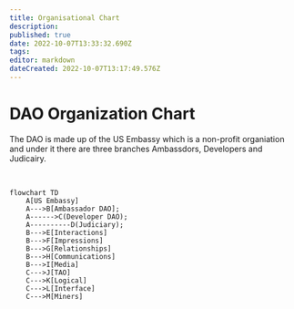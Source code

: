 ```yaml
---
title: Organisational Chart
description: 
published: true
date: 2022-10-07T13:33:32.690Z
tags: 
editor: markdown
dateCreated: 2022-10-07T13:17:49.576Z
---
```


# DAO Organization Chart
The DAO is made up of the US Embassy which is a non-profit organiation and under it there are three branches Ambassdors, Developers and Judicairy. 

&nbsp;

```mermaid
flowchart TD
    A[US Embassy]
    A--->B[Ambassador DAO];
    A------>C(Developer DAO);
    A----------D(Judiciary);
    B--->E[Interactions]
    B--->F[Impressions]
    B--->G[Relationships]
    B--->H[Communications]
    B--->I[Media]
    C--->J[TAO]
    C--->K[Logical]
    C--->L[Interface]
    C--->M[Miners]
```
